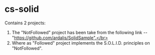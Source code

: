 # cs-solid

Contains 2 projects:</br>
1. The "NotFollowed" project has been take from the following link -- "https://github.com/ardalis/SolidSample".</br>
2. Where as "Followed" project implements the S.O.L.I.D. principles on "NotFollowed".</br>
